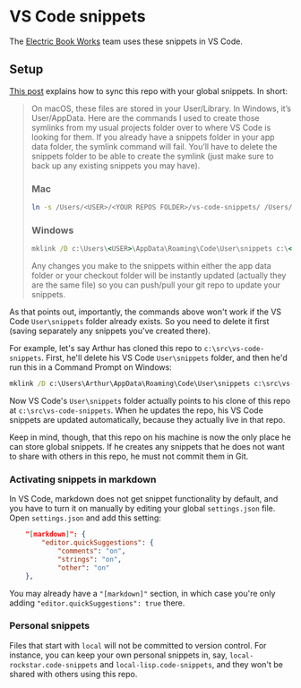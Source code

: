 # VS Code snippets

The [Electric Book Works](https://electricbookworks.com) team uses these snippets in VS Code.

## Setup

[This post](https://betterprogramming.pub/creating-and-syncing-personal-snippets-in-vs-code-d03a8d441019) explains how to sync this repo with your global snippets. In short:

> On macOS, these files are stored in your User/Library. In Windows, it’s User/AppData. Here are the commands I used to create those symlinks from my usual projects folder over to where VS Code is looking for them. If you already have a snippets folder in your app data folder, the symlink command will fail. You’ll have to delete the snippets folder to be able to create the symlink (just make sure to back up any existing snippets you may have).
>
> ### Mac
>
> ```sh
> ln -s /Users/<USER>/<YOUR REPOS FOLDER>/vs-code-snippets/ /Users/<USER>/Library/Application\ Support/Code/User/snippets
> ```
> 
> ### Windows
>
> ```bat
> mklink /D c:\Users\<USER>\AppData\Roaming\Code\User\snippets c:\<YOUR REPOS FOLDER>\vs-code-snippets
> ```
> 
> Any changes you make to the snippets within either the app data folder or your checkout folder will be instantly updated (actually they are the same file) so you can push/pull your git repo to update your snippets.

As that points out, importantly, the commands above won't work if the VS Code `User\snippets` folder already exists. So you need to delete it first (saving separately any snippets you've created there).

For example, let's say Arthur has cloned this repo to `c:\src\vs-code-snippets`. First, he'll delete his VS Code `User\snippets` folder, and then he'd run this in a Command Prompt on Windows:

```bat
mklink /D c:\Users\Arthur\AppData\Roaming\Code\User\snippets c:\src\vs-code-snippets
```

Now VS Code's `User\snippets` folder actually points to his clone of this repo at `c:\src\vs-code-snippets`. When he updates the repo, his VS Code snippets are updated automatically, because they actually live in that repo.

Keep in mind, though, that this repo on his machine is now the only place he can store global snippets. If he creates any snippets that he does not want to share with others in this repo, he must not commit them in Git.

### Activating snippets in markdown

In VS Code, markdown does not get snippet functionality by default, and you have to turn it on manually by editing your global `settings.json` file. Open `settings.json` and add this setting:

```json
    "[markdown]": {
        "editor.quickSuggestions": {
            "comments": "on",
            "strings": "on",
            "other": "on"
    },
```

You may already have a `"[markdown]"` section, in which case you're only adding `"editor.quickSuggestions": true` there.

### Personal snippets

Files that start with `local` will not be committed to version control. For instance, you can keep your own personal snippets in, say, `local-rockstar.code-snippets` and `local-lisp.code-snippets`, and they won't be shared with others using this repo.

